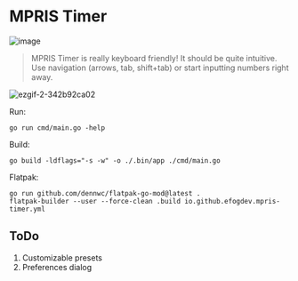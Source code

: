 # MPRIS Timer

![image](https://github.com/user-attachments/assets/80c40dee-1a2f-4729-8f9b-89e5eeb934b9)

>MPRIS Timer is really keyboard friendly! It should be quite intuitive. \
>Use navigation (arrows, tab, shift+tab) or start inputting numbers right away.

![ezgif-2-342b92ca02](https://github.com/user-attachments/assets/11e564dc-951e-4cc7-8215-ca1160ee0c0c)

Run:

```shell
go run cmd/main.go -help
```

Build:
```shell
go build -ldflags="-s -w" -o ./.bin/app ./cmd/main.go
```

Flatpak:
```shell
go run github.com/dennwc/flatpak-go-mod@latest .
flatpak-builder --user --force-clean .build io.github.efogdev.mpris-timer.yml
```

## ToDo

1) Customizable presets
2) Preferences dialog
